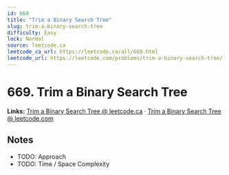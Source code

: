 ```yaml
--- 
id: 669
title: "Trim a Binary Search Tree"
slug: trim-a-binary-search-tree
difficulty: Easy
lock: Normal
source: leetcode.ca
leetcode_ca_url: https://leetcode.ca/all/669.html
leetcode_url: https://leetcode.com/problems/trim-a-binary-search-tree/
---
```


# 669. Trim a Binary Search Tree

**Links:** [Trim a Binary Search Tree @ leetcode.ca](https://leetcode.ca/all/669.html) · [Trim a Binary Search Tree @ leetcode.com](https://leetcode.com/problems/trim-a-binary-search-tree/)

## Notes
- TODO: Approach
- TODO: Time / Space Complexity
